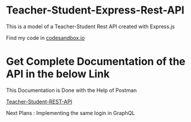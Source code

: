 # Teacher-Student-Express-Rest-API

 This is a model of a Teacher-Student Rest API created with Express.js
 
 Find my code in [codesandbox.io](https://codesandbox.io/s/nostalgic-haze-cnei8)
 
# Get Complete Documentation of the API in the below Link

This Documentation is Done with the Help of Postman

[Teacher-Student-REST-API](https://documenter.getpostman.com/view/11940824/T17J8n9i?version=latest)

Next Plans : Implementing the same login in GraphQL
